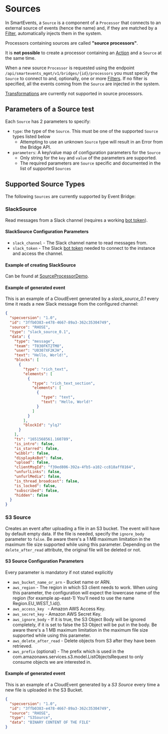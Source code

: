 # Sources

In SmartEvents, a `Source` is a component of a `Processor` that connects to an external source of events (hence the name)
and, if they are matched by a [Filter](FILTERS.md), automatically injects them in the system.

Processors containing sources are called **"source processors"**.

It is **not possible** to create a processor containing an [Action](ACTIONS.md) and a `Source` at the same time.

When a new source `Processor` is requested using the endpoint `/api/smartevents_mgmt/v1/bridges/{id}/processors` you must specify the `Source` to connect to and, optionally, one or
more [Filters](FILTERS.md). If no filter is specified, all the events coming from the `Source` are injected in the system.

[Transformations](TRANSFORMATIONS.md) are currently not supported in source processors.

## Parameters of a Source test

Each `Source` has 2 parameters to specify:

- `type`: the type of the `Source`. This must be one of the supported `Source` types listed below
    - Attempting to use an unknown `Source` type will result in an Error from the Bridge API.
- `parameters`: A key/value map of configuration parameters for the `Source`
    - Only string for the `key` and `value` of the parameters are supported.
    - The required parameters are `Source` specific and documented in the list of supported `Sources`

## Supported Source Types

The following `Sources` are currently supported by Event Bridge:

### SlackSource

Read messages from a Slack channel (requires a working [bot token](https://api.slack.com/authentication/token-types#bot)).

#### SlackSource Configuration Parameters

* `slack_channel` - The Slack channel name to read messages from.
* `slack_token` - The Slack [bot token](https://api.slack.com/authentication/token-types#bot) needed to connect to the instance and access the channel.

#### Example of creating SlackSource

Can be found at [SourceProcessorDemo](dev/SourceProcessorDemo.md).

#### Example of generated event

This is an example of a CloudEvent generated by a _slack_source_0.1_ every time it reads a new Slack message from the configured channel:

```json
{
  "specversion": "1.0",
  "id": "3ffb0383-e478-4667-89a3-362c35304749",
  "source": "RHOSE",
  "type": "slack_source_0.1",
  "data": {
    "type": "message",
    "team": "T030FKT2TM0",
    "user": "U0307XF2KJH",
    "text": "Hello, World!",
    "blocks": [
      {
        "type": "rich_text",
        "elements": [
          {
            "type": "rich_text_section",
            "elements": [
              {
                "type": "text",
                "text": "Hello, World!"
              }
            ]
          }
        ],
        "blockId": "ylqJ"
      }
    ],
    "ts": "1651568561.160789",
    "is_intro": false,
    "is_starred": false,
    "wibblr": false,
    "displayAsBot": false,
    "upload": false,
    "clientMsgId": "f39ed806-392a-4fb5-a102-cc818aff8164",
    "unfurlLinks": false,
    "unfurlMedia": false,
    "is_thread_broadcast": false,
    "is_locked": false,
    "subscribed": false,
    "hidden": false
  }
}
```

### S3 Source

Creates an event after uploading a file in an S3 bucket. The event will have by default empty data. If the file is needed, specify the `ignore_body` parameter to `false`. Be aware there's a 1 MB
maximum limitation in the maximum file size supported while using this parameter. Depending on the `delete_after_read` attribute, the original file will be deleted or not.

#### S3 Source Configuration Parameters

Every parameter is mandatory if not stated explicitly

* `aws_bucket_name_or_arn` - Bucket name or ARN.
* `aws_region` - The region in which S3 client needs to work. When using this parameter, the configuration will expect the lowercase name of the region (for example ap-east-1) You’ll need to use the
  name Region.EU_WEST_1.id().
* `aws_access_key ` - Amazon AWS Access Key.
* `aws_secret_key` - Amazon AWS Secret Key.
* `aws_ignore_body` - If it is true, the S3 Object Body will be ignored completely, if it is set to false the S3 Object will be put in the body. Be aware there's a 1 MB maximum limitation in the
  maximum file size supported while using this parameter.
* `aws_delete_after_read` - Delete objects from S3 after they have been retrieved.
* `aws_prefix` (optional) - The prefix which is used in the com.amazonaws.services.s3.model.ListObjectsRequest to only consume objects we are interested in.

#### Example of generated event

This is an example of a CloudEvent generated by a _S3 Source_ every time a new file is uploaded in the S3 Bucket.

```json
{
  "specversion": "1.0",
  "id": "3ffb0383-e478-4667-89a3-362c35304749",
  "source": "RHOSE",
  "type": "S3Source",
  "data": "BINARY CONTENT OF THE FILE"
}
```
